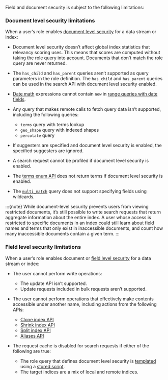 Field and document security is subject to the following limitations: 

### Document level security limitations

When a user’s role enables [document level security](/deploy-manage/users-roles/cluster-or-deployment-auth/controlling-access-at-document-field-level.md) for a data stream or index:

* Document level security doesn’t affect global index statistics that relevancy scoring uses. This means that scores are computed without taking the role query into account. Documents that don’t match the role query are never returned.
* The `has_child` and `has_parent` queries aren’t supported as query parameters in the role definition. The `has_child` and `has_parent` queries can be used in the search API with document level security enabled.
* [Date math](asciidocalypse://docs/elasticsearch/docs/reference/elasticsearch/rest-apis/common-options.md#date-math) expressions cannot contain `now` in [range queries with date fields](asciidocalypse://docs/elasticsearch/docs/reference/query-languages/query-dsl-range-query.md#ranges-on-dates).
* Any query that makes remote calls to fetch query data isn’t supported, including the following queries:

    * `terms` query with terms lookup
    * `geo_shape` query with indexed shapes
    * `percolate` query

* If suggesters are specified and document level security is enabled, the specified suggesters are ignored.
* A search request cannot be profiled if document level security is enabled.
* The [terms enum API](https://www.elastic.co/docs/api/doc/elasticsearch/operation/operation-terms-enum) does not return terms if document level security is enabled.
* The [`multi_match`](asciidocalypse://docs/elasticsearch/docs/reference/query-languages/query-dsl-multi-match-query.md) query does not support specifying fields using wildcards.

:::{note} 
While document-level security prevents users from viewing restricted documents, it’s still possible to write search requests that return aggregate information about the entire index. A user whose access is restricted to specific documents in an index could still learn about field names and terms that only exist in inaccessible documents, and count how many inaccessible documents contain a given term.
:::

### Field level security limitations

When a user’s role enables document or [field level security](/deploy-manage/users-roles/cluster-or-deployment-auth/controlling-access-at-document-field-level.md) for a data stream or index:

* The user cannot perform write operations:

    * The update API isn’t supported.
    * Update requests included in bulk requests aren’t supported.

* The user cannot perform operations that effectively make contents accessible under another name, including actions from the following APIs:

    * [Clone index API](https://www.elastic.co/docs/api/doc/elasticsearch/operation/operation-indices-clone)
    * [Shrink index API](https://www.elastic.co/docs/api/doc/elasticsearch/operation/operation-indices-shrink)
    * [Split index API](https://www.elastic.co/docs/api/doc/elasticsearch/operation/operation-indices-split)
    * [Aliases API](https://www.elastic.co/docs/api/doc/elasticsearch/operation/operation-indices-update-aliases)

* The request cache is disabled for search requests if either of the following are true:

    * The role query that defines document level security is [templated](/deploy-manage/users-roles/cluster-or-deployment-auth/controlling-access-at-document-field-level.md#templating-role-query) using a [stored script](/explore-analyze/scripting/modules-scripting-using.md#script-stored-scripts).
    * The target indices are a mix of local and remote indices.
